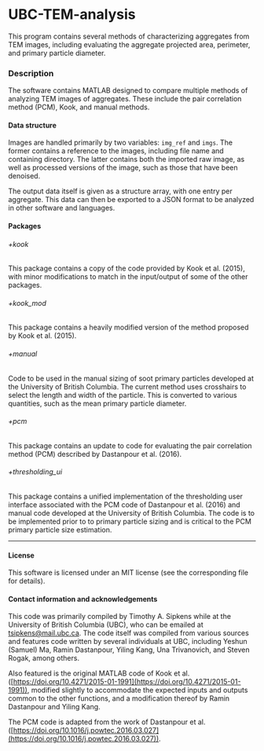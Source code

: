 # UBC-TEM-analysis

This program contains several methods of characterizing aggregates from
TEM images, including evaluating the aggregate projected area, perimeter,
and primary particle diameter.


### Description

The software contains MATLAB designed to compare multiple
methods of analyzing TEM images of aggregates. These include the
pair correlation method (PCM), Kook, and manual methods.

#### Data structure 

Images are handled primarily by two variables: `img_ref`
and `imgs`. The former contains a reference to the images, 
including file name and containing directory. The latter 
contains both the imported raw image, as well as processed
versions of the image, such as those that have been
denoised. 

The output data itself is given as a structure array, with one 
entry per aggregate. This data can then be exported to a JSON
format to be analyzed in other software and languages.

#### Packages

###### +kook

This package contains a copy of the code provided by Kook et al. (2015),
with minor modifications to match in the input/output of some of the
other packages.

###### +kook_mod

This package contains a heavily modified version of the method proposed
by Kook et al. (2015).

###### +manual

Code to be used in the manual sizing of soot primary particles developed 
at the University of British Columbia. The current method uses crosshairs
to select the length and width of the particle. This is converted to 
various quantities, such as the mean primary particle diameter. 

###### +pcm

This package contains an update to code for evaluating the pair correlation
method (PCM) described by Dastanpour et al. (2016).

###### +thresholding_ui

This package contains a unified implementation of the thresholding user
interface associated with the PCM code of Dastanpour et al. (2016) and
manual code developed at the University of British Columbia. The code is
to be implemented prior to to primary particle sizing and is critical
to the PCM primary particle size estimation. 

--------------------------------------------------------------------------

#### License

This software is licensed under an MIT license (see the corresponding file
for details).


#### Contact information and acknowledgements

This code was primarily compiled by Timothy A. Sipkens while at the
University of British Columbia (UBC), who can be emailed at
[tsipkens@mail.ubc.ca](mailto:tsipkens@mail.ubc.ca). The code
itself was compiled from various sources and features code written by
several individuals at UBC, including Yeshun (Samuel) Ma, Ramin Dastanpour,
Yiling Kang, Una Trivanovich, and Steven Rogak, among others.

Also featured is the original MATLAB code of Kook et al.
([https://doi.org/10.4271/2015-01-1991](https://doi.org/10.4271/2015-01-1991)),
modified slightly to accommodate the expected inputs and outputs common
to the other functions, and a modification thereof by Ramin Dastanpour
and Yiling Kang.

The PCM code is adapted from the work of Dastanpour et al.
([https://doi.org/10.1016/j.powtec.2016.03.027](https://doi.org/10.1016/j.powtec.2016.03.027)).
